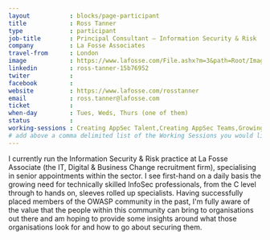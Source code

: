 ```yaml
---
layout           : blocks/page-participant
title            : Ross Tanner
type             : participant
job-title        : Principal Consultant – Information Security & Risk
company          : La Fosse Associates
travel-from      : London
image            : https://www.lafosse.com/File.ashx?m=3&path=Root/Images/Team/Bio%20Pages/Ross_Tanner_-_no_logo_2.jpg
linkedin         : ross-tanner-15b76952
twiter           :
facebook         :
website          : https://www.lafosse.com/rosstanner
email            : ross.tanner@lafosse.com
ticket           :
when-day         : Tues, Weds, Thurs (one of them)
status           : 
working-sessions : Creating AppSec Talent,Creating AppSec Teams,Growing the AppSec Industry,Recruiting AppSec Talent,Security Champions
# add above a comma delimited list of the Working Sessions you would like to attend (use the session's title)
---
```


I currently run the Information Security & Risk practice at La Fosse Associate (the IT, Digital & Business Change recruitment firm), specialising in senior appointments within the sector. I see first-hand on a daily basis the growing need for technically skilled InfoSec professionals, from the C level through to hands on, sleeves rolled up specialists. Having successfully placed members of the OWASP community in the past, I'm fully aware of the value that the people within this community can bring to organisations out there and am hoping to provide some insights around what those organisations look for and how to go about securing them. 
